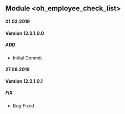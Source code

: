 ## Module <oh_employee_check_list>

#### 01.02.2019
#### Version 12.0.1.0.0
##### ADD
- Initial Commit


#### 27.06.2019
#### Version 12.0.1.0.1
##### FIX
- Bug Fixed
